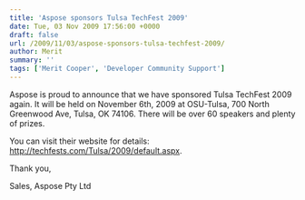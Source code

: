 ```yaml
---
title: 'Aspose sponsors Tulsa TechFest 2009'
date: Tue, 03 Nov 2009 17:56:00 +0000
draft: false
url: /2009/11/03/aspose-sponsors-tulsa-techfest-2009/
author: Merit
summary: ''
tags: ['Merit Cooper', 'Developer Community Support']
---
```


Aspose is proud to announce that we have sponsored Tulsa TechFest 2009 again. It will be held on November 6th, 2009 at OSU-Tulsa, 700 North Greenwood Ave, Tulsa, OK 74106. There will be over 60 speakers and plenty of prizes.

You can visit their website for details: http://techfests.com/Tulsa/2009/default.aspx.

Thank you,

Sales, Aspose Pty Ltd







